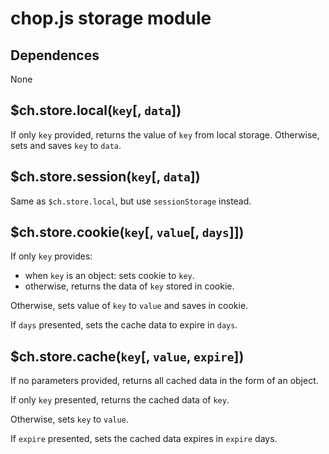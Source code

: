 chop.js storage module
======================

Dependences
-----------

None

$ch.store.local(`key`[, `data`])
------------------------------

If only `key` provided, returns the value of `key` from local storage.
Otherwise, sets and saves `key` to `data`.

$ch.store.session(`key`[, `data`])
----------------------------------

Same as `$ch.store.local`, but use `sessionStorage` instead.

$ch.store.cookie(`key`[, `value`[, `days`]])
-----------------------------------

If only `key` provides:

- when `key` is an object: sets cookie to `key`.
- otherwise, returns the data of `key` stored in cookie.

Otherwise, sets value of `key` to `value` and saves in cookie.

If `days` presented, sets the cache data to expire in `days`.

$ch.store.cache(`key`[, `value`, `expire`])
---------------------------------

If no parameters provided, returns all cached data in the form of an object.

If only `key` presented, returns the cached data of `key`.

Otherwise, sets `key` to `value`.

If `expire` presented, sets the cached data expires in `expire` days.

